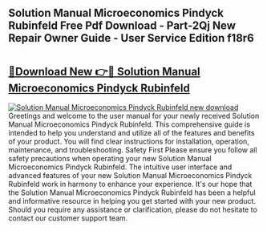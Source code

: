 ## Solution Manual Microeconomics Pindyck Rubinfeld Free Pdf Download - Part-2Qj New Repair Owner Guide - User Service Edition f18r6

# <h2><a href="http://bc67699.oget.top/?id=Solution+Manual+Microeconomics+Pindyck+Rubinfeld">🔗Download New 👉🔴 Solution Manual Microeconomics Pindyck Rubinfeld</a></h2>

[![Solution Manual Microeconomics Pindyck Rubinfeld new download](https://i.imgur.com/5g1atiW.png)](http://bc67699.oget.top/?id=Solution+Manual+Microeconomics+Pindyck+Rubinfeld)
Greetings and welcome to the user manual for your newly received Solution Manual Microeconomics Pindyck Rubinfeld. This comprehensive guide is intended to help you understand and utilize all of the features and benefits of your product. You will find clear instructions for installation, operation, maintenance, and troubleshooting. Safety First Please ensure you follow all safety precautions when operating your new Solution Manual Microeconomics Pindyck Rubinfeld. The intuitive user interface and advanced features of your new Solution Manual Microeconomics Pindyck Rubinfeld work in harmony to enhance your experience. It's our hope that the Solution Manual Microeconomics Pindyck Rubinfeld has been a helpful and informative resource in helping you get started with your new product. Should you require any assistance or clarification, please do not hesitate to contact our customer support team.
